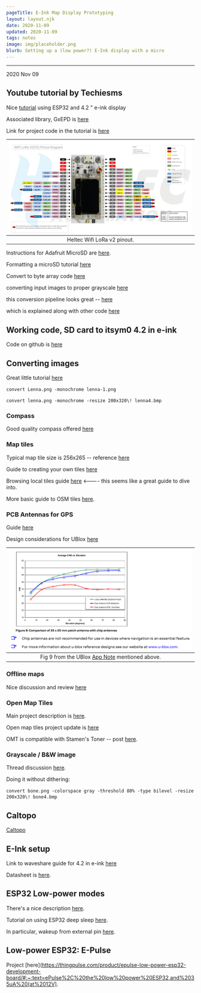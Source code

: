 ```yaml
---
pageTitle: E-Ink Map Display Prototyping
layout: layout.njk
date: 2020-11-09
updated: 2020-11-09
tags: notes 
image: img/placeholder.png
blurb: Setting up a (low power?) E-Ink display with a micro
---
```


---

2020 Nov 09

## Youtube tutorial by Techiesms

Nice [tutorial](https://www.youtube.com/watch?v=mySnfyyL4i4) using ESP32 and 4.2 " e-ink display

Associated library, GxEPD is [here](https://github.com/ZinggJM/GxEPD)

Link for project code in the tutorial is [here](https://github.com/techiesms/E-paper-module-using-ESP32)

|[ ![figA2](/img/valedalama/heltec_pinout.png)](/img/valedalama/heltec_pinout.png)|
|:--:|
| Heltec Wifi LoRa v2 pinout. |

Instructions for Adafruit MicroSD are [here](https://www.adafruit.com/product/254).

Formatting a microSD tutorial [here](https://ragnyll.gitlab.io/2018/05/22/format-a-sd-card-to-fat-32linux.html)

Convert to byte array code [here](https://www.briandorey.com/post/bitmap-byte-converter-for-e-ink-display)

converting input images to proper grayscale [here](https://github.com/sqfmi/badgy/tree/master/examples/grayscale)

this conversion pipeline looks great -- [here](https://stackoverflow.com/questions/35797988/converting-images-to-indexed-2-bit-grayscale-bmp)

which is explained along with other code [here](https://github.com/yy502/ePaperDisplay)

## Working code, SD card to itsym0 4.2 in e-ink

Code on github is [here](
https://github.com/edgecollective/eink-map/tree/main/GxEPD_SD_itsym0)

## Converting images

Great little tutorial [here](https://steve.fi/hardware/d1-epaper/)

```
convert Lenna.png -monochrome lenna-1.png
```

```
convert lenna.png -monochrome -resize 200x320\! lenna4.bmp

```
### Compass

Good quality compass offered [here](https://www.amazon.com/gp/product/B07CK8B3R3/ref=ox_sc_saved_title_1?smid=A2LLNHIZM5ZWNT&psc=1)

### Map tiles

Typical map tile size is 256x265 -- reference [here](https://wiki.openstreetmap.org/wiki/Tiles#:~:text=Graphical%20Map%20Tiles,-Map%20tiles%20are&text=512%C3%97512%20pixel%20seems,and%20also%20several%20zoom%20levels.)

Guide to creating your own tiles [here](https://wiki.openstreetmap.org/wiki/Creating_your_own_tiles)

Browsing local tiles guide [here](https://wiki.openstreetmap.org/wiki/OpenLayers_Local_Tiles_Example) <---- this seems like a great guide to dive into.

More basic guide to OSM tiles [here](https://wiki.openstreetmap.org/wiki/Tiles).

### PCB Antennas for GPS

Guide [here](https://resources.altium.com/p/gps-antennas-in-your-pcb-design-you-won-t-get-lost-again)


Design considerations for UBlox [here](GNSS-Antennas_AppNote_UBX-15030289.pdf)

|[![](/img/eink/chip_antenna_vs_patch.png)](/img/eink/chip_antenna_vs_patch.png)|
|:--:|
| Fig 9 from the UBlox [App Note](GNSS-Antennas_AppNote_UBX-15030289.pdf) mentioned above.|


### Offline maps

Nice discussion and review [here](https://meshtastic.discourse.group/t/offline-maps-on-meshtastic/137/20)

### Open Map Tiles 

Main project description is [here](https://openmaptiles.com/).

Open map tiles project update is [here](https://www.maptiler.com/news/2020/05/the-future-of-openmaptiles-project/)

OMT is compatible with Stamen's Toner -- post [here](https://www.maptiler.com/news/2020/04/long-live-toner/).

### Grayscale / B&W image

Thread discussion [here](https://www.imagemagick.org/discourse-server/viewtopic.php?t=21264).

Doing it without dithering:

```
convert bone.png -colorspace gray -threshold 80% -type bilevel -resize 200x320\! bone4.bmp
```

## Caltopo 

[Caltopo](https://caltopo.com/)

## E-Ink setup

Link to waveshare guide for 4.2 in e-ink [here](https://www.waveshare.com/wiki/4.2inch_e-Paper_Module)

Datasheet is [here](https://www.waveshare.com/w/upload/6/6a/4.2inch-e-paper-specification.pdf).

## ESP32 Low-power modes

There's a nice description [here](https://lastminuteengineers.com/esp32-sleep-modes-power-consumption/).

Tutorial on using ESP32 deep sleep [here](https://lastminuteengineers.com/esp32-deep-sleep-wakeup-sources/).

In particular, wakeup from external pin [here](https://lastminuteengineers.com/esp32-deep-sleep-wakeup-sources/#ext0-external-wakeup-source). 

## Low-power ESP32: E-Pulse

Project [here](https://thingpulse.com/product/epulse-low-power-esp32-development-board/#:~:text=ePulse%2C%20the%20low%20power%20ESP32,and%2035uA%20(at%2012V).

